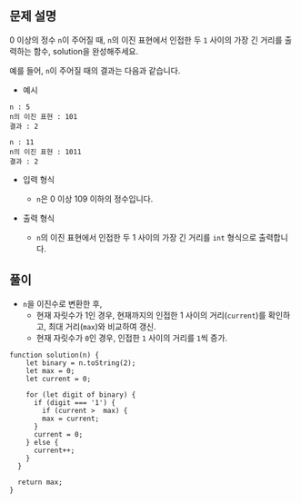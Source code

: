 ## 문제 설명

0 이상의 정수 `n`이 주어질 때, `n`의 이진 표현에서 인접한 두 `1` 사이의 가장 긴 거리를 출력하는 함수, solution을 완성해주세요.

예를 들어, `n`이 주어질 때의 결과는 다음과 같습니다.

- 예시

```
n : 5
n의 이진 표현 : 101
결과 : 2

n : 11
n의 이진 표현 : 1011
결과 : 2
```

- 입력 형식
  - `n`은 0 이상 109 이하의 정수입니다.
- 출력 형식

  - `n`의 이진 표현에서 인접한 두 1 사이의 가장 긴 거리를 `int` 형식으로 출력합니다.

## 풀이

- `n`을 이진수로 변환한 후,
  - 현재 자릿수가 1인 경우, 현재까지의 인접한 1 사이의 거리(`current`)를 확인하고, 최대 거리(`max`)와 비교하여 갱신.
  - 현재 자릿수가 `0`인 경우, 인접한 `1` 사이의 거리를 `1`씩 증가.

```
function solution(n) {
    let binary = n.toString(2);
    let max = 0;
    let current = 0;

    for (let digit of binary) {
      if (digit === '1') {
        if (current >  max) {
        max = current;
      }
      current = 0;
    } else {
      current++;
    }
  }

  return max;
}
```
